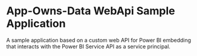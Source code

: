 # App-Owns-Data WebApi Sample Application
A sample application based on a custom web API for Power BI embedding that interacts with the Power BI Service API as a service principal. 
